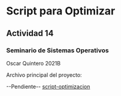 # Script para Optimizar

## Actividad 14
### Seminario de Sistemas Operativos

Oscar Quintero 
2021B

Archivo principal del proyecto:

--Pendiente--
[script-optimizacion]()
